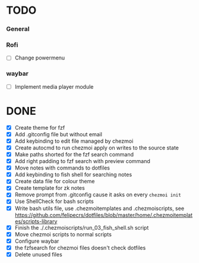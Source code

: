 # TODO

### General

### Rofi

- [ ] Change powermenu

### waybar

- [ ] Implement media player module

# DONE

- [x] Create theme for fzf
- [x] Add .gitconfig file but without email
- [x] Add keybinding to edit file managed by chezmoi
- [x] Create autocmd to run chezmoi apply on writes to the source state
- [x] Make paths shorted for the fzf search command
- [x] Add right padding to fzf search with preview command
- [x] Move notes with commands to dotfiles
- [x] Add keybinding to fish shell for searching notes
- [x] Create data file for colour theme
- [x] Create template for zk notes
- [x] Remove prompt from .gitconfig cause it asks on every `chezmoi init`
- [x] Use ShellCheck for bash scripts
- [x] Write bash utils file, use .chezmoitemplates and .chezmoiscripts, see https://github.com/felipecrs/dotfiles/blob/master/home/.chezmoitemplates/scripts-library
- [x] Finish the ./.chezmoiscripts/run_03_fish_shell.sh script
- [x] Move chezmoi scripts to normal scripts
- [x] Configure waybar
- [x] the fzfsearch for chezmoi files doesn't check dotfiles
- [x] Delete unused files
